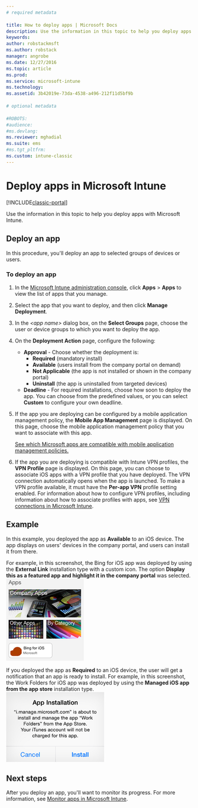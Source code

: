 ```yaml
---
# required metadata

title: How to deploy apps | Microsoft Docs
description: Use the information in this topic to help you deploy apps with Microsoft Intune.
keywords:
author: robstackmsft
ms.author: robstack
manager: angrobe
ms.date: 12/27/2016
ms.topic: article
ms.prod:
ms.service: microsoft-intune
ms.technology:
ms.assetid: 3b42019e-73da-4538-a496-212f11d5bf9b

# optional metadata

#ROBOTS:
#audience:
#ms.devlang:
ms.reviewer: mghadial
ms.suite: ems
#ms.tgt_pltfrm:
ms.custom: intune-classic
---
```

# Deploy apps in Microsoft Intune

[!INCLUDE[classic-portal](../includes/classic-portal.md)]

Use the information in this topic to help you deploy apps with Microsoft Intune.


## Deploy an app
In this procedure, you'll deploy an app to selected groups of devices or users.

### To deploy an app

1. In the [Microsoft Intune administration console](https://manage.microsoft.com), click **Apps** &gt; **Apps** to view the list of apps that you manage.

2.  Select the app that you want to deploy, and then click **Manage Deployment**.

3.  In the *&lt;app name&gt;* dialog box, on the **Select Groups** page, choose the user or device groups to which you want to deploy the app.

4.  On the **Deployment Action** page, configure the following:

	- **Approval** - Choose whether the deployment is:
		- **Required** (mandatory install)
		- **Available** (users install from the company portal on demand)
		- **Not Applicable** (the app is not installed or shown in the company portal)
		- **Uninstall** (the app is uninstalled from targeted devices)
	- **Deadline** - For required installations, choose how soon to deploy the app. You can choose from the predefined values, or you can select **Custom** to configure your own deadline.

5. If the app you are deploying can be configured by a mobile application management policy, the **Mobile App Management** page is displayed. On this page, choose the mobile application management policy that you want to associate with this app.

	[See which Microsoft apps are compatible with mobile application management policies.](https://www.microsoft.comserver-cloud/products/microsoft-intune/partners.aspx)

6. If the app you are deploying is compatible with Intune VPN profiles, the **VPN Profile** page is displayed. On this page, you can choose to associate iOS apps with a VPN profile that you have deployed. The VPN connection automatically opens when the app is launched. To make a VPN profile available, it must have the **Per-app VPN** profile setting enabled.
 For information about how to configure VPN profiles, including information about how to associate profiles with apps, see [VPN connections in Microsoft Intune](vpn-connections-in-microsoft-intune.md).

<!---
>[!TIP]
>If an end user previously installed an iOS app and you now deploy it with a deployment action of **Available**, Intune will automatically begin to manage that app with no further action required by you, or the end-user.
--->

## Example

In this example, you deployed the app as **Available** to an iOS device.
The app displays on users' devices in the company portal, and users can install it from there.

For example, in this screenshot, the Bing for iOS app was deployed by using the **External Link** installation type with a custom icon. The option **Display this as a featured app and highlight it in the company portal** was selected.  
![iOS available app](./media/available-install-on-iOS.png)

If you deployed the app as **Required** to an iOS device, the user will get a notification that an app is ready to install. For example, in this screenshot, the Work Folders for iOS app was deployed by using the **Managed iOS app from the app store** installation type.  
![iOS required app](./media/iOS-Required-install.PNG)

## Next steps

After you deploy an app, you'll want to monitor its progress. For more information, see [Monitor apps in Microsoft Intune](monitor-apps-in-microsoft-intune.md).
